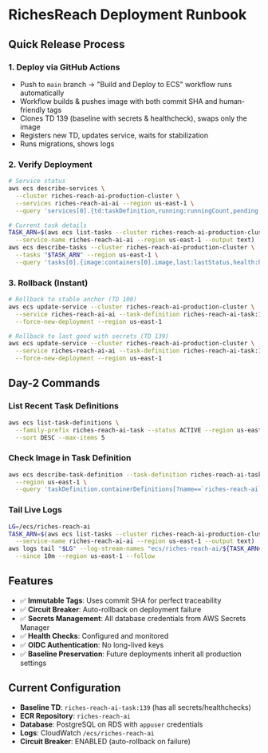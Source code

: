# RichesReach Deployment Runbook

## Quick Release Process

### 1. Deploy via GitHub Actions
- Push to `main` branch → "Build and Deploy to ECS" workflow runs automatically
- Workflow builds & pushes image with both commit SHA and human-friendly tags
- Clones TD 139 (baseline with secrets & healthcheck), swaps only the image
- Registers new TD, updates service, waits for stabilization
- Runs migrations, shows logs

### 2. Verify Deployment

```bash
# Service status
aws ecs describe-services \
  --cluster riches-reach-ai-production-cluster \
  --services riches-reach-ai-ai --region us-east-1 \
  --query 'services[0].{td:taskDefinition,running:runningCount,pending:pendingCount}'

# Current task details
TASK_ARN=$(aws ecs list-tasks --cluster riches-reach-ai-production-cluster \
  --service-name riches-reach-ai-ai --region us-east-1 --output text)
aws ecs describe-tasks --cluster riches-reach-ai-production-cluster \
  --tasks "$TASK_ARN" --region us-east-1 \
  --query 'tasks[0].{image:containers[0].image,last:lastStatus,health:healthStatus}'
```

### 3. Rollback (Instant)

```bash
# Rollback to stable anchor (TD 100)
aws ecs update-service --cluster riches-reach-ai-production-cluster \
  --service riches-reach-ai-ai --task-definition riches-reach-ai-task:100 \
  --force-new-deployment --region us-east-1

# Rollback to last good with secrets (TD 139)
aws ecs update-service --cluster riches-reach-ai-production-cluster \
  --service riches-reach-ai-ai --task-definition riches-reach-ai-task:139 \
  --force-new-deployment --region us-east-1
```

## Day-2 Commands

### List Recent Task Definitions
```bash
aws ecs list-task-definitions \
  --family-prefix riches-reach-ai-task --status ACTIVE --region us-east-1 \
  --sort DESC --max-items 5
```

### Check Image in Task Definition
```bash
aws ecs describe-task-definition --task-definition riches-reach-ai-task:<REV> \
  --region us-east-1 \
  --query 'taskDefinition.containerDefinitions[?name==`riches-reach-ai`].image' --output text
```

### Tail Live Logs
```bash
LG=/ecs/riches-reach-ai
TASK_ARN=$(aws ecs list-tasks --cluster riches-reach-ai-production-cluster \
  --service-name riches-reach-ai-ai --region us-east-1 --output text)
aws logs tail "$LG" --log-stream-names "ecs/riches-reach-ai/${TASK_ARN##*/}" \
  --since 10m --region us-east-1 --follow
```

## Features

- ✅ **Immutable Tags**: Uses commit SHA for perfect traceability
- ✅ **Circuit Breaker**: Auto-rollback on deployment failure
- ✅ **Secrets Management**: All database credentials from AWS Secrets Manager
- ✅ **Health Checks**: Configured and monitored
- ✅ **OIDC Authentication**: No long-lived keys
- ✅ **Baseline Preservation**: Future deployments inherit all production settings

## Current Configuration

- **Baseline TD**: `riches-reach-ai-task:139` (has all secrets/healthchecks)
- **ECR Repository**: `riches-reach-ai`
- **Database**: PostgreSQL on RDS with `appuser` credentials
- **Logs**: CloudWatch `/ecs/riches-reach-ai`
- **Circuit Breaker**: ENABLED (auto-rollback on failure)
